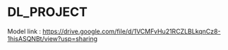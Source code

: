 # DL_PROJECT
Model link : https://drive.google.com/file/d/1VCMFvHu21RCZLBLkqnCz8-1hisASQNBt/view?usp=sharing

